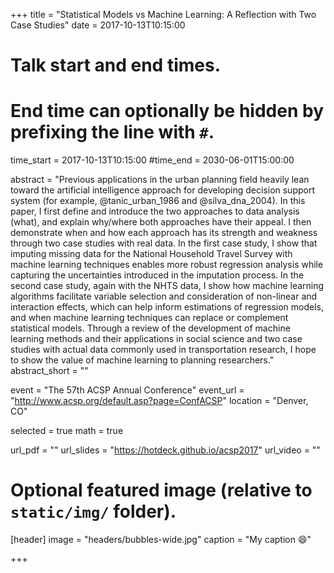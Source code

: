 +++
title = "Statistical Models vs Machine Learning: A Reflection with Two Case Studies"
date = 2017-10-13T10:15:00

# Talk start and end times.
#   End time can optionally be hidden by prefixing the line with `#`.
time_start = 2017-10-13T10:15:00
#time_end = 2030-06-01T15:00:00

abstract = "Previous applications in the urban planning field heavily lean toward the artificial intelligence approach for developing decision support system (for example, @tanic_urban_1986 and @silva_dna_2004). In this paper, I first define and introduce the two approaches to data analysis (what), and explain why/where both approaches have their appeal. I then demonstrate when and how each approach has its strength and weakness through two case studies with real data. In the first case study, I show that imputing missing data for the National Household Travel Survey with machine learning techniques enables more robust regression analysis while capturing the uncertainties introduced in the imputation process. In the second case study, again with the NHTS data, I show how machine learning algorithms facilitate variable selection and consideration of non-linear and interaction effects, which can help inform estimations of regression models, and when machine learning techniques can replace or complement statistical models. Through a review of the development of machine learning methods and their applications in social science and two case studies with actual data commonly used in transportation research, I hope to show the value of machine learning to planning researchers."
abstract_short = ""

event = "The 57th ACSP Annual Conference"
event_url = "http://www.acsp.org/default.asp?page=ConfACSP"
location = "Denver, CO"

selected = true
math = true

url_pdf = ""
url_slides = "https://hotdeck.github.io/acsp2017"
url_video = ""

# Optional featured image (relative to `static/img/` folder).
[header]
image = "headers/bubbles-wide.jpg"
caption = "My caption :smile:"

+++

